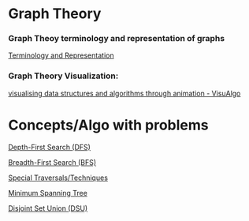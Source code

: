 # Graph Theory

### Graph Theoy terminology and representation of graphs

[Terminology and Representation](Graph%20Theory%201c97bcdb4afa451ea7e29cf641aa132d/Terminology%20and%20Representation%20c7533b894c86464a8cdcd943c8d51d0c.md)

### Graph Theory Visualization:

[visualising data structures and algorithms through animation - VisuAlgo](https://visualgo.net/en)

# Concepts/Algo with problems

[Depth-First Search (DFS)](Graph%20Theory%201c97bcdb4afa451ea7e29cf641aa132d/Depth-First%20Search%20(DFS)%20731b561acc60416189af9660e2782675.md)

[Breadth-First Search (BFS)](Graph%20Theory%201c97bcdb4afa451ea7e29cf641aa132d/Breadth-First%20Search%20(BFS)%20cf4a351ab471419b82b38bd08cd735d3.md)

[Special Traversals/Techniques](Graph%20Theory%201c97bcdb4afa451ea7e29cf641aa132d/Special%20Traversals%20Techniques%202f1eefaef08a4ce8aa90553d994fc843.md)

[Minimum Spanning Tree](Graph%20Theory%201c97bcdb4afa451ea7e29cf641aa132d/Minimum%20Spanning%20Tree%207cfc0b2b808e494cb3c7cce6c35d8c90.md)

[Disjoint Set Union (DSU)](Graph%20Theory%201c97bcdb4afa451ea7e29cf641aa132d/Disjoint%20Set%20Union%20(DSU)%2081b2377ddc2a4b69b59b94d5449a5217.md)